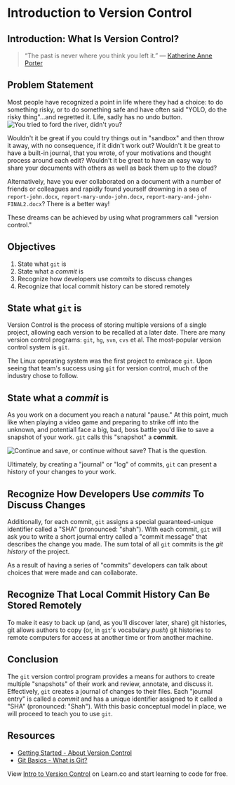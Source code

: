 # Introduction to Version Control

## Introduction: What Is Version Control?

> “The past is never where you think you left it.” — [Katherine Anne Porter](http://en.wikipedia.org/wiki/Katherine_Anne_Porter)

## Problem Statement

Most people have recognized a point in life where they had a choice: to do
something risky, or to do something safe and have often said "YOLO, do the risky
thing"...and regretted it. Life, sadly has no undo button.
![You tried to ford the river, didn't you?](https://curriculum-content.s3.amazonaws.com/web-development/git-version-control-101/choices.gif "You tried to ford the river, didn't you?")

Wouldn't it be great if you could try things out in "sandbox" and then throw it
away, with no consequence, if it didn't work out? Wouldn't it be great to have
a built-in journal, that you wrote, of your motivations and thought process
around each edit?  Wouldn't it be great to have an easy way to share your
documents with others as well as back them up to the cloud?

Alternatively, have you ever collaborated on a document with a number of
friends or colleagues and rapidly found yourself drowning in a sea of
`report-john.docx`, `report-mary-undo-john.docx`,
`report-mary-and-john-FINAL2.docx`? There is a better way!

These dreams can be achieved by using what programmers call "version control."

## Objectives

1. State what `git` is
2. State what a _commit_ is
3. Recognize how developers use _commits_ to discuss changes
4. Recognize that local commit history can be stored remotely

## State what `git` is

Version Control is the process of storing multiple versions of a single
project, allowing each version to be recalled at a later date. There are many
version control programs: `git`, `hg`, `svn`, `cvs` et al. The most-popular
version control system is `git`.

The Linux operating system was the first project to embrace `git`. Upon seeing
that team's success using `git` for version control, much of the industry chose
to follow.

## State what a _commit_ is

As you work on a document you reach a natural "pause." At this point, much like
when playing a video game and preparing to strike off into the unknown, and potentiall face a big, bad, boss battle you'd like to save a snapshot of your 
work. `git` calls this "snapshot" a **commit**.

![Continue and save, or continue without save? That is the question.](https://curriculum-content.s3.amazonaws.com/web-development/git-version-control-101/savepoint.jpg "Continue and save, or continue without save? That is the question.")

Ultimately, by creating a "journal" or "log" of commits, `git` can present a
history of your changes to your work.

## Recognize How Developers Use _commits_ To Discuss Changes

Additionally, for each commit, `git` assigns a special guaranteed-unique
identifier called a "SHA" (pronounced: "shah"). With each commit, `git` will
ask you to write a short journal entry called a "commit message" that
describes the change you made. The sum total of all `git` commits is the _git
history_ of the project.

As a result of having a series of "commits" developers can talk about choices
that were made and can collaborate.

## Recognize That Local Commit History Can Be Stored Remotely

To make it easy to back up (and, as you'll discover later, share) git
histories, git allows authors to copy (or, in `git`'s vocabulary _push_) git
histories to remote computers for access at another time or from another machine.

## Conclusion

The `git` version control program provides a means for authors to create
multiple "snapshots" of their work and review, annotate, and discuss it.
Effectively, `git` creates a journal of changes to their files. Each "journal
entry" is called a _commit_ and has a unique identifier assigned to it called a
"SHA" (pronounced: "Shah"). With this basic conceptual model in place, we will
proceed to teach you to use `git`.

## Resources

* [Getting Started - About Version Control](http://git-scm.com/book/en/Getting-Started-About-Version-Control)
* [Git Basics - What is Git?](http://git-scm.com/video/what-is-git)

<p data-visibility='hidden'>View <a href='https://learn.co/lessons/git-version-control-101' title='Intro to Version Control'>Intro to Version Control</a> on Learn.co and start learning to code for free.</p>
